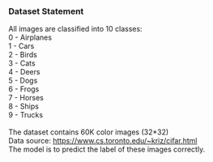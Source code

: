 ### Dataset Statement
All images are classified into 10 classes:<br>
0 - Airplanes <br>
1 - Cars <br>
2 - Birds <br>
3 - Cats <br>
4 - Deers <br>
5 - Dogs <br>
6 - Frogs <br>
7 - Horses <br>
8 - Ships <br>
9 - Trucks <br>
<br>
The dataset contains 60K color images (32*32) <br>
Data source: https://www.cs.toronto.edu/~kriz/cifar.html <br>
The model is to predict the label of these images correctly. 
